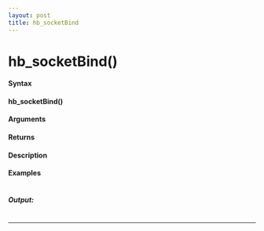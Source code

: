 ```yaml
---
layout: post
title: hb_socketBind
---
```


# hb_socketBind()


#### Syntax

#### hb_socketBind()

#### Arguments

#### Returns

#### Description

#### Examples

```

```

##### Output:

```

```

---